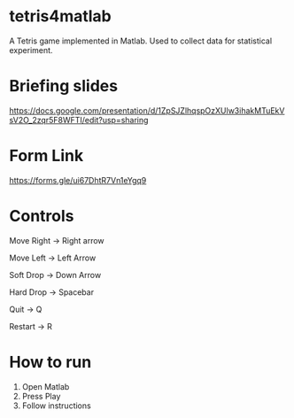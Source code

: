 # tetris4matlab
A Tetris game implemented in Matlab. Used to collect data for statistical experiment. 

# Briefing slides
https://docs.google.com/presentation/d/1ZpSJZlhqspOzXUlw3ihakMTuEkVsV2O_2zqr5F8WFTI/edit?usp=sharing

# Form Link
https://forms.gle/ui67DhtR7Vn1eYgq9

# Controls
Move Right -> Right arrow
  
Move Left -> Left Arrow
  
Soft Drop -> Down Arrow

Hard Drop -> Spacebar

Quit -> Q

Restart -> R


# How to run
1. Open Matlab
2. Press Play
3. Follow instructions
